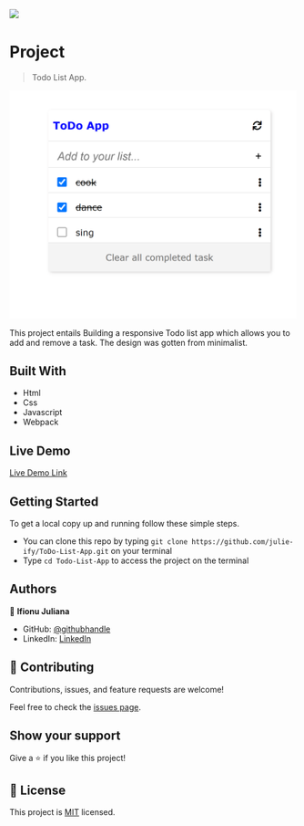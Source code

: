 ![](https://img.shields.io/badge/Microverse-blueviolet)

# Project

> Todo List App.

![screenshot](./src/screenshot.png)

This project entails Building a responsive Todo list app which allows you to add and remove a task. The design was gotten from minimalist.

## Built With

- Html
- Css
- Javascript
- Webpack

## Live Demo

[Live Demo Link](https://julie-ify.github.io/ToDo-List-App/)

## Getting Started

To get a local copy up and running follow these simple steps.

- You can clone this repo by typing `git clone https://github.com/julie-ify/ToDo-List-App.git` on your terminal
- Type `cd Todo-List-App` to access the project on the terminal

## Authors

👤 **Ifionu Juliana**

- GitHub: [@githubhandle](https://github.com/julie-ify)
- LinkedIn: [LinkedIn](https://www.linkedin.com/in/juliana-ifionu-4a9492212/)

## 🤝 Contributing

Contributions, issues, and feature requests are welcome!

Feel free to check the [issues page](https://github.com/julie-ify/ToDo-List-App/issues).

## Show your support

Give a ⭐️ if you like this project!

## 📝 License

This project is [MIT](./MIT.md) licensed.
